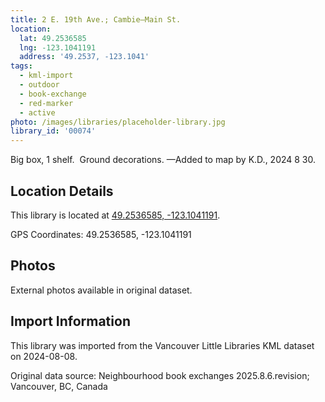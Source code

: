 ```yaml
---
title: 2 E. 19th Ave.; Cambie—Main St.
location:
  lat: 49.2536585
  lng: -123.1041191
  address: '49.2537, -123.1041'
tags:
  - kml-import
  - outdoor
  - book-exchange
  - red-marker
  - active
photo: /images/libraries/placeholder-library.jpg
library_id: '00074'
---
```

Big box, 1 shelf.  Ground decorations.
—Added to map by K.D., 2024 8 30. 

## Location Details

This library is located at [49.2536585, -123.1041191](https://www.google.com/maps?q=49.2536585,-123.1041191).

GPS Coordinates: 49.2536585, -123.1041191

## Photos

External photos available in original dataset.

## Import Information

This library was imported from the Vancouver Little Libraries KML dataset on 2024-08-08.

Original data source: Neighbourhood book exchanges 2025.8.6.revision; Vancouver, BC, Canada
